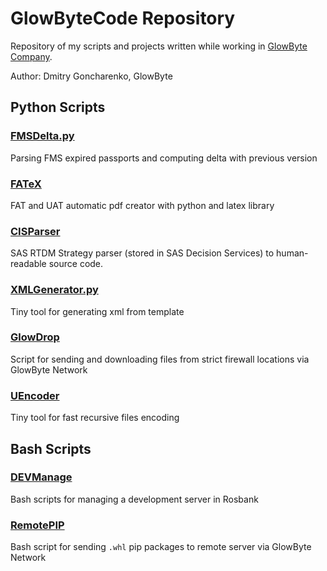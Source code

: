 # GlowByteCode Repository

Repository of my scripts and projects written while working in [GlowByte Company](http://gbconsulting.ru/en/).

Author: Dmitry Goncharenko, GlowByte
## Python Scripts
### [FMSDelta.py](./FMSDelta)
Parsing FMS expired passports and computing delta with previous version 

### [FATeX](./FATeX)
FAT and UAT automatic pdf creator with python and latex library

### [CISParser](./CISParser)
SAS RTDM Strategy parser (stored in SAS Decision Services) to human-readable source code.

### [XMLGenerator.py](./XMLGenerator)
Tiny tool for generating xml from template

### [GlowDrop](./GlowDrop)
Script for sending and downloading files from strict firewall locations via GlowByte Network

### [UEncoder](./UEncoder)
Tiny tool for fast recursive files encoding

## Bash Scripts
### [DEVManage](./DEVManage)
Bash scripts for managing a development server in Rosbank

### [RemotePIP](./RemotePIP)
Bash script for sending `.whl` pip packages to remote server via GlowByte Network 